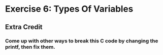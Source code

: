 # Exercise 6: Types Of Variables
## Extra Credit
### Come up with other ways to break this C code by changing the printf, then fix them.
